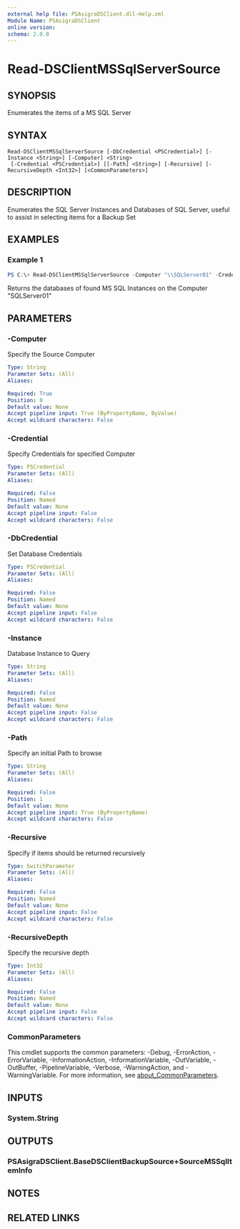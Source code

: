 ```yaml
---
external help file: PSAsigraDSClient.dll-Help.xml
Module Name: PSAsigraDSClient
online version:
schema: 2.0.0
---
```


# Read-DSClientMSSqlServerSource

## SYNOPSIS
Enumerates the items of a MS SQL Server

## SYNTAX

```
Read-DSClientMSSqlServerSource [-DbCredential <PSCredential>] [-Instance <String>] [-Computer] <String>
 [-Credential <PSCredential>] [[-Path] <String>] [-Recursive] [-RecursiveDepth <Int32>] [<CommonParameters>]
```

## DESCRIPTION
Enumerates the SQL Server Instances and Databases of SQL Server, useful to assist in selecting items for a Backup Set

## EXAMPLES

### Example 1
```powershell
PS C:\> Read-DSClientMSSqlServerSource -Computer "\\SQLServer01" -Credential (Get-Credential administrator)
```

Returns the databases of found MS SQL Instances on the Computer "SQLServer01"

## PARAMETERS

### -Computer
Specify the Source Computer

```yaml
Type: String
Parameter Sets: (All)
Aliases:

Required: True
Position: 0
Default value: None
Accept pipeline input: True (ByPropertyName, ByValue)
Accept wildcard characters: False
```

### -Credential
Specify Credentials for specified Computer

```yaml
Type: PSCredential
Parameter Sets: (All)
Aliases:

Required: False
Position: Named
Default value: None
Accept pipeline input: False
Accept wildcard characters: False
```

### -DbCredential
Set Database Credentials

```yaml
Type: PSCredential
Parameter Sets: (All)
Aliases:

Required: False
Position: Named
Default value: None
Accept pipeline input: False
Accept wildcard characters: False
```

### -Instance
Database Instance to Query

```yaml
Type: String
Parameter Sets: (All)
Aliases:

Required: False
Position: Named
Default value: None
Accept pipeline input: False
Accept wildcard characters: False
```

### -Path
Specify an initial Path to browse

```yaml
Type: String
Parameter Sets: (All)
Aliases:

Required: False
Position: 1
Default value: None
Accept pipeline input: True (ByPropertyName)
Accept wildcard characters: False
```

### -Recursive
Specify if items should be returned recursively

```yaml
Type: SwitchParameter
Parameter Sets: (All)
Aliases:

Required: False
Position: Named
Default value: None
Accept pipeline input: False
Accept wildcard characters: False
```

### -RecursiveDepth
Specify the recursive depth

```yaml
Type: Int32
Parameter Sets: (All)
Aliases:

Required: False
Position: Named
Default value: None
Accept pipeline input: False
Accept wildcard characters: False
```

### CommonParameters
This cmdlet supports the common parameters: -Debug, -ErrorAction, -ErrorVariable, -InformationAction, -InformationVariable, -OutVariable, -OutBuffer, -PipelineVariable, -Verbose, -WarningAction, and -WarningVariable. For more information, see [about_CommonParameters](http://go.microsoft.com/fwlink/?LinkID=113216).

## INPUTS

### System.String

## OUTPUTS

### PSAsigraDSClient.BaseDSClientBackupSource+SourceMSSqlItemInfo

## NOTES

## RELATED LINKS
